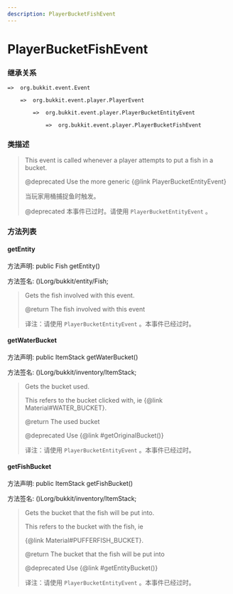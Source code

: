 ```yaml
---
description: PlayerBucketFishEvent
---
```


# PlayerBucketFishEvent

### 继承关系

    =>  org.bukkit.event.Event

        =>  org.bukkit.event.player.PlayerEvent

            =>  org.bukkit.event.player.PlayerBucketEntityEvent

                =>  org.bukkit.event.player.PlayerBucketFishEvent

### 类描述

> This event is called whenever a player attempts to put a fish in a bucket.
>
> @deprecated Use the more generic {@link PlayerBucketEntityEvent}
> 
> 当玩家用桶捕捉鱼时触发。
>
> @deprecated 本事件已过时。请使用 `PlayerBucketEntityEvent` 。

### 方法列表

#### getEntity

方法声明: public Fish getEntity()

方法签名: ()Lorg/bukkit/entity/Fish;

> Gets the fish involved with this event.
>
> @return The fish involved with this event
> 
> 译注：请使用 `PlayerBucketEntityEvent` 。本事件已经过时。

#### getWaterBucket

方法声明: public ItemStack getWaterBucket()

方法签名: ()Lorg/bukkit/inventory/ItemStack;

> Gets the bucket used.
>
> This refers to the bucket clicked with, ie {@link Material#WATER_BUCKET}.
>
> @return The used bucket
>
> @deprecated Use {@link #getOriginalBucket()}
> 
> 译注：请使用 `PlayerBucketEntityEvent` 。本事件已经过时。

#### getFishBucket

方法声明: public ItemStack getFishBucket()

方法签名: ()Lorg/bukkit/inventory/ItemStack;

> Gets the bucket that the fish will be put into.
>
> This refers to the bucket with the fish, ie
>
> {@link Material#PUFFERFISH_BUCKET}.
>
> @return The bucket that the fish will be put into
>
> @deprecated Use {@link #getEntityBucket()}
> 
> 译注：请使用 `PlayerBucketEntityEvent` 。本事件已经过时。